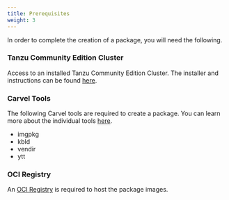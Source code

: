 ```yaml
---
title: Prerequisites
weight: 3
---
```


In order to complete the creation of a package, you will need the following.

### Tanzu Community Edition Cluster

Access to an installed Tanzu Community Edition Cluster. The installer and instructions can be found [here](https://tanzucommunityedition.io/download/).

### Carvel Tools

The following Carvel tools are required to create a package. You can learn more about the individual tools [here](../tooling/).

* imgpkg
* kbld
* vendir
* ytt

### OCI Registry

An [OCI Registry](../oci-registry/) is required to host the package images.
